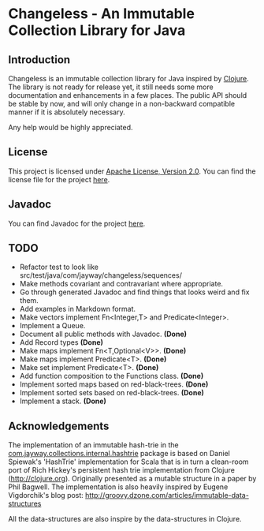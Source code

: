Changeless - An Immutable Collection Library for Java
=====================================================

Introduction
------------
Changeless is an immutable collection library for Java inspired by 
[Clojure](http://www.clojure.org/ "Clojure"). The library is not ready for 
release yet, it still needs some more documentation and enhancements in a few 
places. The public API should be stable by now, and will only change in a 
non-backward compatible manner if it is absolutely necessary. 

Any help would be highly appreciated. 

License
-------
This project is licensed under 
[Apache License, Version 2.0](http://www.apache.org/licenses/LICENSE-2.0 "Apache License, Version 2.0"). 
You can find the license file for the project 
[here](https://github.com/sunesimonsen/changeless/raw/master/LICENSE.txt "License").

Javadoc
-------
You can find Javadoc for the project [here](http://sunesimonsen.github.com/changeless/ "Javadoc"). 

TODO
----
* Refactor test to look like src/test/java/com/jayway/changeless/sequences/
* Make methods covariant and contravariant where appropriate.
* Go through generated Javadoc and find things that looks weird and fix them.
* Add examples in Markdown format. 
* Make vectors implement Fn&lt;Integer,T&gt; and Predicate&lt;Integer&gt;.
* Implement a Queue.
* Document all public methods with Javadoc. **(Done)**
* Add Record types **(Done)** 
* Make maps implement Fn&lt;T,Optional&lt;V&gt;&gt;. **(Done)**
* Make maps implement Predicate&lt;T&gt;. **(Done)** 
* Make set implement Predicate&lt;T&gt;. **(Done)**
* Add function composition to the Functions class. **(Done)**
* Implement sorted maps based on red-black-trees. **(Done)**
* Implement sorted sets based on red-black-trees. **(Done)**
* Implement a stack. **(Done)**

Acknowledgements
----------------
The implementation of an immutable hash-trie in the
[com.jayway.collections.internal.hashtrie](https://github.com/sunesimonsen/changeless/tree/master/src/main/java/com/jayway/changeless/internal/hashtrie "com.jayway.collections.internal.hashtrie") 
package is based on Daniel Spiewak's 'HashTrie' implementation for Scala that is
in turn a clean-room port of Rich Hickey's persistent hash trie implementation
from Clojure (http://clojure.org). Originally presented as a mutable structure
in a paper by Phil Bagwell. The implementation is also heavily inspired by
Eugene Vigdorchik's blog post:
http://groovy.dzone.com/articles/immutable-data-structures

All the data-structures are also inspire by the data-structures in Clojure.

